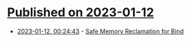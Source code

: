 # [Published on 2023-01-12](index.md)

* [2023-01-12, 00:24:43](https://news.ycombinator.com/item?id=34347232) - [Safe Memory Reclamation for Bind](https://dotat.at/@/2023-01-10-qsbr.html)
